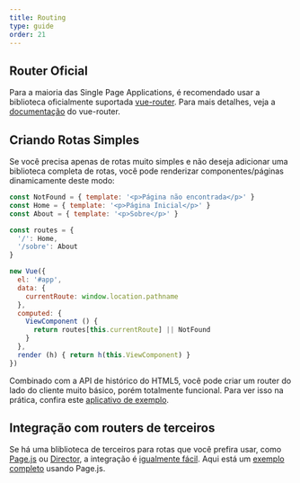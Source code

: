 ```yaml
---
title: Routing
type: guide
order: 21
---
```


## Router Oficial

Para a maioria das Single Page Applications, é recomendado usar a biblioteca oficialmente suportada [vue-router](https://github.com/vuejs/vue-router). Para mais detalhes, veja a [documentação](http://vuejs.github.io/vue-router/) do vue-router.

## Criando Rotas Simples

Se você precisa apenas de rotas muito simples e não deseja adicionar uma biblioteca completa de rotas, você pode renderizar componentes/páginas dinamicamente deste modo:

``` js
const NotFound = { template: '<p>Página não encontrada</p>' }
const Home = { template: '<p>Página Inicial</p>' }
const About = { template: '<p>Sobre</p>' }

const routes = {
  '/': Home,
  '/sobre': About
}

new Vue({
  el: '#app',
  data: {
    currentRoute: window.location.pathname
  },
  computed: {
    ViewComponent () {
      return routes[this.currentRoute] || NotFound
    }
  },
  render (h) { return h(this.ViewComponent) }
})
```

Combinado com a API de histórico do HTML5, você pode criar um router do lado do cliente muito básico, porém totalmente funcional. Para ver isso na prática, confira este [aplicativo de exemplo](https://github.com/chrisvfritz/vue-2.0-simple-routing-example).

## Integração com routers de terceiros

Se há uma bliblioteca de terceiros para rotas que você prefira usar, como [Page.js](https://github.com/visionmedia/page.js) ou [Director](https://github.com/flatiron/director), a integração é [igualmente fácil](https://github.com/chrisvfritz/vue-2.0-simple-routing-example/compare/master...pagejs). Aqui está um [exemplo completo](https://github.com/chrisvfritz/vue-2.0-simple-routing-example/tree/pagejs) usando Page.js.
